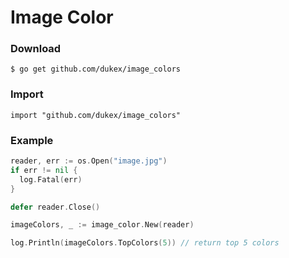 # Image Color

### Download
```
$ go get github.com/dukex/image_colors
```

### Import
```
import "github.com/dukex/image_colors"
```

### Example

``` go
reader, err := os.Open("image.jpg")
if err != nil {
  log.Fatal(err)
}

defer reader.Close()

imageColors, _ := image_color.New(reader)

log.Println(imageColors.TopColors(5)) // return top 5 colors
```
